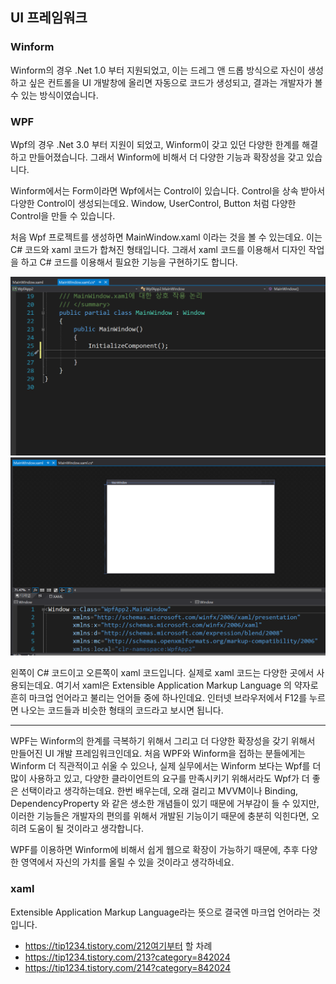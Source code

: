 ## UI 프레임워크



### Winform 

Winform의 경우 .Net 1.0 부터 지원되었고, 이는 드레그 앤 드롭 방식으로 자신이 생성하고 싶은 컨트롤을 UI 개발창에 올리면 자동으로 코드가 생성되고, 결과는 개발자가 볼 수 있는 방식이였습니다. 



### WPF

Wpf의 경우 .Net 3.0 부터 지원이 되었고, Winform이 갖고 있던 다양한 한계를 해결하고 만들어졌습니다. 그래서 Winform에 비해서 더 다양한 기능과 확장성을 갖고 있습니다. 

Winform에서는 Form이라면 Wpf에서는 Control이 있습니다. Control을 상속 받아서 다양한 Control이 생성되는데요. Window, UserControl, Button 처럼 다양한 Control을 만들 수 있습니다. 

처음 Wpf 프로젝트를 생성하면 MainWindow.xaml 이라는 것을 볼 수 있는데요. 이는 C# 코드와 xaml 코드가 합쳐진 형태입니다. 그래서 xaml 코드를 이용해서 디자인 작업을 하고 C# 코드를 이용해서 필요한 기능을 구현하기도 합니다. 


<img src="./assets/img-1695117416534-2.png" alt="img" style="zoom:50%;" /><img src="./assets/img-1695117416534-1.png" alt="img" style="zoom:50%;" />



왼쪽이 C# 코드이고 오른쪽이 xaml 코드입니다. 실제로 xaml 코드는 다양한 곳에서 사용되는데요. 여기서 xaml은 Extensible Application Markup Language 의 약자로 흔히 마크업 언어라고 불리는 언어들 중에 하나인데요. 인터넷 브라우저에서 F12를 누르면 나오는 코드들과 비슷한 형태의 코드라고 보시면 됩니다.

---



WPF는 Winform의 한계를 극복하기 위해서 그리고 더 다양한 확장성을 갖기 위해서 만들어진 UI 개발 프레임워크인데요. 처음 WPF와 Winform을 접하는 분들에게는 Winform 더 직관적이고 쉬울 수 있으나, 실제 실무에서는 Winform 보다는 Wpf를 더 많이 사용하고 있고, 다양한 클라이언트의 요구를 만족시키기 위해서라도 Wpf가 더 좋은 선택이라고 생각하는데요. 한번 배우는데, 오래 걸리고 MVVM이나 Binding, DependencyProperty 와 같은 생소한 개념들이 있기 때문에 거부감이 들 수 있지만, 이러한 기능들은 개발자의 편의를 위해서 개발된 기능이기 때문에 충분히 익힌다면, 오히려 도움이 될 것이라고 생각합니다. 

WPF를 이용하면 Winform에 비해서 쉽게 웹으로 확장이 가능하기 때문에, 추후 다양한 영역에서 자신의 가치를 올릴 수 있을 것이라고 생각하네요. 









### xaml

Extensible Application Markup Language라는 뜻으로 결국엔 마크업 언어라는 것입니다. 

* https://tip1234.tistory.com/212여기부터 할 차례
* https://tip1234.tistory.com/213?category=842024
* https://tip1234.tistory.com/214?category=842024